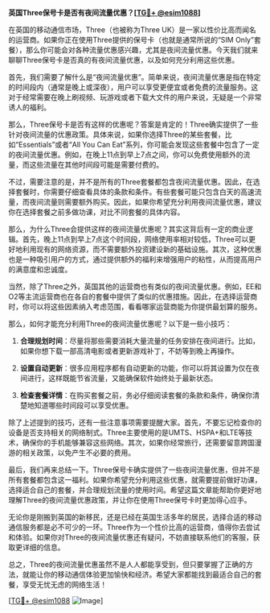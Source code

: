 **英国Three保号卡是否有夜间流量优惠？[[TG💪+ @esim1088](https://t.me/s/esim1088)]**

在英国的移动通信市场，Three（也被称为Three UK）是一家以性价比高而闻名的运营商。如果你正在使用Three提供的保号卡（也就是通常所说的“SIM Only”套餐），那么你可能会对各种流量优惠感兴趣，尤其是夜间流量优惠。今天我们就来聊聊Three保号卡是否真的有夜间流量优惠，以及如何充分利用这些优惠。

首先，我们需要了解什么是“夜间流量优惠”。简单来说，夜间流量优惠是指在特定的时间段内（通常是晚上或深夜），用户可以享受更便宜或者免费的流量服务。这对于经常需要在晚上刷视频、玩游戏或者下载大文件的用户来说，无疑是一个非常诱人的福利。

那么，Three保号卡是否有这样的优惠呢？答案是肯定的！Three确实提供了一些针对夜间流量的优惠政策。具体来说，如果你选择Three的某些套餐，比如“Essentials”或者“All You Can Eat”系列，你可能会发现这些套餐中包含了一定的夜间流量优惠。例如，在晚上11点到早上7点之间，你可以免费使用额外的流量，而这些流量在其他时间段可能是需要付费的。

不过，需要注意的是，并不是所有的Three套餐都包含夜间流量优惠。因此，在选择套餐时，你需要仔细查看具体的条款和条件。有些套餐可能只包含白天的高速流量，而夜间流量则需要额外购买。因此，如果你希望充分利用夜间流量优惠，建议你在选择套餐之前多做功课，对比不同套餐的具体内容。

那么，为什么Three会提供这样的夜间流量优惠呢？其实这背后有一定的商业逻辑。首先，晚上11点到早上7点这个时间段，网络使用率相对较低，Three可以更好地利用现有的网络资源，而不需要额外投资建设新的基础设施。其次，这种优惠也是一种吸引用户的方式，通过提供额外的福利来增强用户的粘性，从而提高用户的满意度和忠诚度。

当然，除了Three之外，英国其他的运营商也有类似的夜间流量优惠。例如，EE和O2等主流运营商也在各自的套餐中提供了类似的优惠措施。因此，在选择运营商时，你可以将这些因素纳入考虑范围，看看哪家运营商能为你提供最划算的服务。

那么，如何才能充分利用Three的夜间流量优惠呢？以下是一些小技巧：

1. **合理规划时间**：尽量将那些需要消耗大量流量的任务安排在夜间进行。比如，如果你想下载一部高清电影或者更新游戏补丁，不妨等到晚上再操作。
   
2. **设置自动更新**：很多应用程序都有自动更新的功能，你可以将其设置为仅在夜间进行，这样既能节省流量，又能确保软件始终处于最新状态。
   
3. **检查套餐详情**：在购买套餐之前，务必仔细阅读套餐的条款和条件，确保你清楚地知道哪些时间段可以享受优惠。

除了上述提到的技巧，还有一些注意事项需要提醒大家。首先，不要忘记检查你的设备是否支持相关的网络制式。Three主要使用的是UMTS、HSPA+和LTE等技术，确保你的手机能够兼容这些网络。其次，如果你经常旅行，还需要留意跨国漫游的相关政策，以免产生不必要的费用。

最后，我们再来总结一下。Three保号卡确实提供了一些夜间流量优惠，但并不是所有套餐都包含这一福利。如果你希望充分利用这些优惠，就需要提前做好功课，选择适合自己的套餐，并合理规划流量的使用时间。希望这篇文章能帮助你更好地理解Three的夜间流量优惠政策，并让你在使用Three保号卡时更加得心应手。

无论你是刚搬到英国的新移民，还是已经在英国生活多年的居民，选择合适的移动通信服务都是必不可少的一环。Three作为一个性价比高的运营商，值得你去尝试和体验。如果你对Three的夜间流量优惠还有疑问，不妨直接联系他们的客服，获取更详细的信息。

总之，Three的夜间流量优惠虽然不是人人都能享受到，但只要掌握了正确的方法，就能让你的移动通信体验更加愉快和经济。希望大家都能找到最适合自己的套餐，享受无忧无虑的网络生活！

[[TG💪+ @esim1088](https://t.me/s/esim1088) ![Image](https://i.postimg.cc/4NQfJmqS/Snipaste-2025-05-13-00-14-12.png)]
